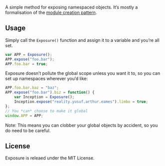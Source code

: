 A simple method for exposing namespaced objects. It’s mostly a formalisation of the [module creation pattern](https://github.com/shichuan/javascript-patterns/blob/master/object-creation-patterns/module.html).

## Usage

Simply call the `Exposure()` function and assign it to a variable and you’re all set.

```js
var APP = Exposure();
APP.expose("foo.bar");
APP.foo.bar = true;
```

Exposure doesn’t pollute the global scope unless you want it to, so you can set up namespaces wherever you’d like:

```js
APP.foo.bar.baz = "baz";
APP.expose("foo.bar").biz = function() {
    var Inception = Exposure();
    Inception.expose("reality.yusuf.arthur.eames").limbo = true;
};
// You *can* choose to make it global
window.APP = APP;
```

Note: This means you can clobber your global objects by accident, so you do need to be careful.

## License

Exposure is releaed under the MIT License.
